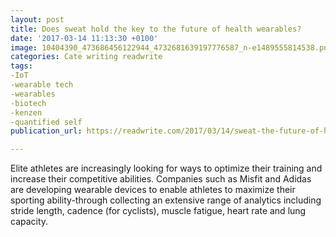 ```yaml
---
layout: post
title: Does sweat hold the key to the future of health wearables?
date: '2017-03-14 11:13:30 +0100'
image: 10404390_473686456122944_4732681639197776587_n-e1489555814538.png
categories: Cate writing readwrite
tags:
-IoT
-wearable tech 
-wearables
-biotech
-kenzen
-quantified self
publication_url: https://readwrite.com/2017/03/14/sweat-the-future-of-health-wearables-hl1/

---
```

Elite athletes are increasingly looking for ways to optimize their training and increase their competitive abilities.  Companies such as Misfit and Adidas are developing wearable devices to enable athletes to maximize their sporting ability-through collecting an extensive range of analytics including stride length, cadence (for cyclists), muscle fatigue, heart rate and lung capacity.

